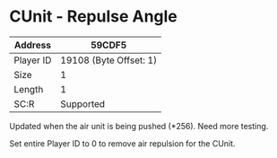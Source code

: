#  CUnit - Repulse Angle
Address   | 59CDF5
----------|-------------
Player ID | 19108 (Byte Offset: 1)
Size 	  | 1
Length 	  | 1
SC:R      | Supported

Updated when the air unit is being pushed (*256). Need more testing.

Set entire Player ID to 0 to remove air repulsion for the CUnit.

